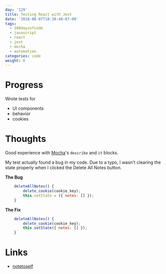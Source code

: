 ```yaml
---
day: '129'
title: Testing React with Jest
date: '2018-08-07T18:38:40-07:00'
tags:
  - 100daysofcode
  - javascript
  - react
  - jest
  - mocha
  - automation
categories: code
weight: 0
---
```

# Progress
Wrote tests for 
- UI components
- behavior
- cookies

# Thoughts
Good experience with [Mocha](https://mochajs.org/)'s `describe` and `it` blocks. 

My test actually found a bug in my code. Due to a typo, I wasn't clearing the state properly when I clicked the Delete All Notes button. 

**The Bug**
```javascript
    deleteAllNotes() {
        delete_cookie(cookie_key);
        this.setState = ({ notes: [] });
    }
```

**The Fix**
```javascript
    deleteAllNotes() {
        delete_cookie(cookie_key);
        this.setState({ notes: [] });
    }
```
# Links
- [notetoself](https://github.com/thomasphillips3/notetoself)
